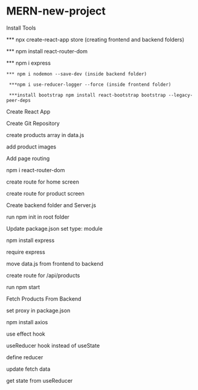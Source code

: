 # MERN-new-project

Install Tools 

 ***	npx create-react-app store (creating frontend and backend folders)
 
  *** npm install react-router-dom
  
   *** npm i express 
   
    *** npm i nodemon --save-dev (inside backend folder)
    
     ***npm i use-reducer-logger --force (inside frontend folder)
     
     ***install bootstrap npm install react-bootstrap bootstrap --legacy-peer-deps
Create React App

Create Git Repository

create products array in data.js

add product images

Add page routing 

npm i react-router-dom

create route for home screen

create route for product screen

Create backend folder and  Server.js

run npm init in root folder

Update package.json set type: module

npm install express


require express

move data.js from frontend to backend

create route for /api/products

run npm start

Fetch Products From Backend

set proxy in package.json

npm install axios

use effect hook

useReducer hook instead of useState

define reducer

update fetch data

get state from useReducer

